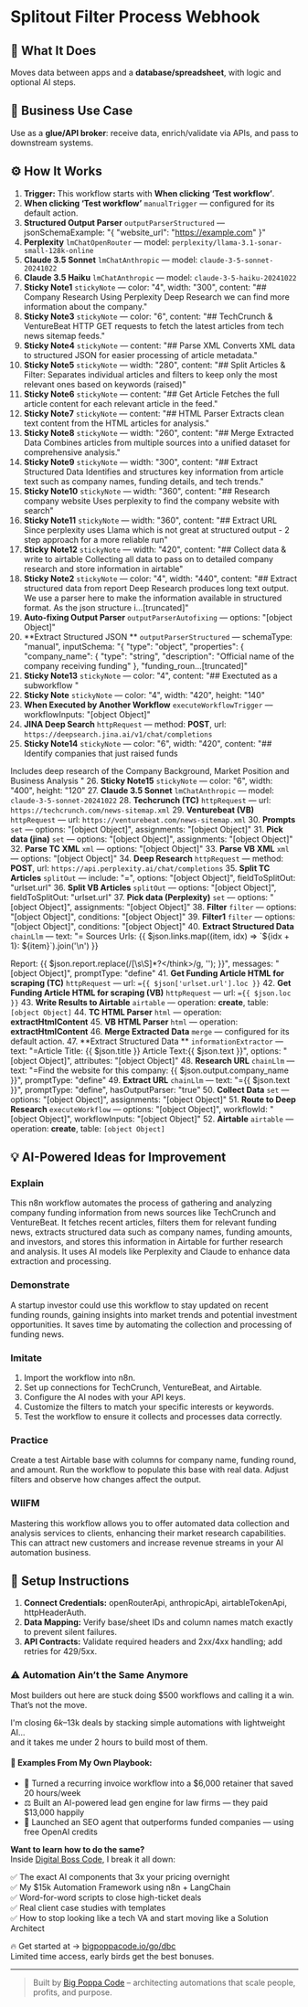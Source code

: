 # Splitout Filter Process Webhook
## 🚀 What It Does
Moves data between apps and a **database/spreadsheet**, with logic and optional AI steps.

## 💼 Business Use Case
Use as a **glue/API broker**: receive data, enrich/validate via APIs, and pass to downstream systems.

## ⚙️ How It Works
1. **Trigger:** This workflow starts with **When clicking ‘Test workflow’**.
2. **When clicking ‘Test workflow’** `manualTrigger` — configured for its default action.
3. **Structured Output Parser** `outputParserStructured` — jsonSchemaExample: "{
	"website_url": "https://example.com"
}"
4. **Perplexity** `lmChatOpenRouter` — model: `perplexity/llama-3.1-sonar-small-128k-online`
5. **Claude 3.5 Sonnet** `lmChatAnthropic` — model: `claude-3-5-sonnet-20241022`
6. **Claude 3.5 Haiku** `lmChatAnthropic` — model: `claude-3-5-haiku-20241022`
7. **Sticky Note1** `stickyNote` — color: "4", width: "300", content: "## Company Research
Using Perplexity Deep Research  we can find more information about the company."
8. **Sticky Note3** `stickyNote` — color: "6", content: "## TechCrunch & VentureBeat
HTTP GET requests to fetch the latest articles from tech news sitemap feeds."
9. **Sticky Note4** `stickyNote` — content: "## Parse XML
Converts XML data to structured JSON for easier processing of article metadata."
10. **Sticky Note5** `stickyNote` — width: "280", content: "## Split Articles & Filter:
Separates individual articles and filters to keep only the most relevant ones based on keywords (raised)"
11. **Sticky Note6** `stickyNote` — content: "## Get Article
Fetches the full article content for each relevant article in the feed."
12. **Sticky Note7** `stickyNote` — content: "## HTML Parser
Extracts clean text content from the HTML articles for analysis."
13. **Sticky Note8** `stickyNote` — width: "260", content: "## Merge Extracted Data
Combines articles from multiple sources into a unified dataset for comprehensive analysis."
14. **Sticky Note9** `stickyNote` — width: "300", content: "## Extract Structured Data
Identifies and structures key information from article text such as company names, funding details, and tech trends."
15. **Sticky Note10** `stickyNote` — width: "360", content: "## Research company website
Uses perplexity to find the company website with search"
16. **Sticky Note11** `stickyNote` — width: "360", content: "## Extract URL
Since perplexity uses Llama which is not great at structured output - 2 step approach for a more reliable run"
17. **Sticky Note12** `stickyNote` — width: "420", content: "## Collect data & write to airtable
Collecting all data to pass on to detailed company research and store information in airtable"
18. **Sticky Note2** `stickyNote` — color: "4", width: "440", content: "## Extract structured data from report
Deep Research produces long text output. We use a parser here to make the information available in structured format. As the json structure i…[truncated]"
19. **Auto-fixing Output Parser** `outputParserAutofixing` — options: "[object Object]"
20. **Extract Structured JSON ** `outputParserStructured` — schemaType: "manual", inputSchema: "{
  "type": "object",
  "properties": {
    "company_name": {
      "type": "string",
      "description": "Official name of the company receiving funding"
    },
    "funding_roun…[truncated]"
21. **Sticky Note13** `stickyNote` — color: "4", content: "## Exectuted as a subworkflow
"
22. **Sticky Note** `stickyNote` — color: "4", width: "420", height: "140"
23. **When Executed by Another Workflow** `executeWorkflowTrigger` — workflowInputs: "[object Object]"
24. **JINA Deep Search** `httpRequest` — method: **POST**, url: `https://deepsearch.jina.ai/v1/chat/completions`
25. **Sticky Note14** `stickyNote` — color: "6", width: "420", content: "## Identify companies that just raised funds

Includes deep research of the Company Background, Market Position and Business Analysis "
26. **Sticky Note15** `stickyNote` — color: "6", width: "400", height: "120"
27. **Claude  3.5 Sonnet** `lmChatAnthropic` — model: `claude-3-5-sonnet-20241022`
28. **Techcrunch (TC)** `httpRequest` — url: `https://techcrunch.com/news-sitemap.xml`
29. **Venturebeat (VB)** `httpRequest` — url: `https://venturebeat.com/news-sitemap.xml`
30. **Prompts** `set` — options: "[object Object]", assignments: "[object Object]"
31. **Pick data (jina)** `set` — options: "[object Object]", assignments: "[object Object]"
32. **Parse TC XML** `xml` — options: "[object Object]"
33. **Parse VB XML** `xml` — options: "[object Object]"
34. **Deep Research** `httpRequest` — method: **POST**, url: `https://api.perplexity.ai/chat/completions`
35. **Split TC Articles** `splitOut` — include: "=", options: "[object Object]", fieldToSplitOut: "urlset.url"
36. **Split VB Articles** `splitOut` — options: "[object Object]", fieldToSplitOut: "urlset.url"
37. **Pick data (Perplexity)** `set` — options: "[object Object]", assignments: "[object Object]"
38. **Filter** `filter` — options: "[object Object]", conditions: "[object Object]"
39. **Filter1** `filter` — options: "[object Object]", conditions: "[object Object]"
40. **Extract Structured Data** `chainLlm` — text: "=
Sources Urls: 
{{ $json.links.map((item, idx) => `${idx + 1}: ${item}`).join('\n') }}

Report: {{ $json.report.replace(/<think>[\s\S]*?<\/think>/g, ''); }}", messages: "[object Object]", promptType: "define"
41. **Get Funding Article HTML for scraping (TC)** `httpRequest` — url: `={{ $json['urlset.url'].loc }}`
42. **Get Funding Article HTML for scraping (VB)** `httpRequest` — url: `={{ $json.loc }}`
43. **Write Results to Airtable** `airtable` — operation: **create**, table: `[object Object]`
44. **TC HTML Parser** `html` — operation: **extractHtmlContent**
45. **VB HTML Parser** `html` — operation: **extractHtmlContent**
46. **Merge Extracted Data** `merge` — configured for its default action.
47. **Extract Structured Data ** `informationExtractor` — text: "=Article Title: {{ $json.title }}
Article Text:{{ $json.text }}", options: "[object Object]", attributes: "[object Object]"
48. **Research URL** `chainLlm` — text: "=Find the website for this company: {{ $json.output.company_name }}", promptType: "define"
49. **Extract URL** `chainLlm` — text: "={{ $json.text }}", promptType: "define", hasOutputParser: "true"
50. **Collect Data** `set` — options: "[object Object]", assignments: "[object Object]"
51. **Route to Deep Research** `executeWorkflow` — options: "[object Object]", workflowId: "[object Object]", workflowInputs: "[object Object]"
52. **Airtable** `airtable` — operation: **create**, table: `[object Object]`

## 💡 AI-Powered Ideas for Improvement
### Explain
This n8n workflow automates the process of gathering and analyzing company funding information from news sources like TechCrunch and VentureBeat. It fetches recent articles, filters them for relevant funding news, extracts structured data such as company names, funding amounts, and investors, and stores this information in Airtable for further research and analysis. It uses AI models like Perplexity and Claude to enhance data extraction and processing.

### Demonstrate
A startup investor could use this workflow to stay updated on recent funding rounds, gaining insights into market trends and potential investment opportunities. It saves time by automating the collection and processing of funding news.

### Imitate
1. Import the workflow into n8n.
2. Set up connections for TechCrunch, VentureBeat, and Airtable.
3. Configure the AI nodes with your API keys.
4. Customize the filters to match your specific interests or keywords.
5. Test the workflow to ensure it collects and processes data correctly.

### Practice
Create a test Airtable base with columns for company name, funding round, and amount. Run the workflow to populate this base with real data. Adjust filters and observe how changes affect the output.

### WIIFM
Mastering this workflow allows you to offer automated data collection and analysis services to clients, enhancing their market research capabilities. This can attract new customers and increase revenue streams in your AI automation business.

## 🔧 Setup Instructions
1. **Connect Credentials:** openRouterApi, anthropicApi, airtableTokenApi, httpHeaderAuth.
2. **Data Mapping:** Verify base/sheet IDs and column names match exactly to prevent silent failures.
3. **API Contracts:** Validate required headers and 2xx/4xx handling; add retries for 429/5xx.

### ⚠️ Automation Ain’t the Same Anymore

Most builders out here are stuck doing $500 workflows and calling it a win.  
That’s not the move.  

I'm closing $6k–$13k deals by stacking simple automations with lightweight AI...  
and it takes me under 2 hours to build most of them.

#### 🧠 Examples From My Own Playbook:
- 🔁 Turned a recurring invoice workflow into a $6,000 retainer that saved 20 hours/week  
- ⚖️ Built an AI-powered lead gen engine for law firms — they paid $13,000 happily  
- 🚀 Launched an SEO agent that outperforms funded companies — using free OpenAI credits  

**Want to learn how to do the same?**  
Inside [Digital Boss Code](https://bigpoppacode.io/go/dbc), I break it all down:

✅ The exact AI components that 3x your pricing overnight  
✅ My $15k Automation Framework using n8n + LangChain  
✅ Word-for-word scripts to close high-ticket deals  
✅ Real client case studies with templates  
✅ How to stop looking like a tech VA and start moving like a Solution Architect  

🔥 Get started at → [bigpoppacode.io/go/dbc](https://bigpoppacode.io/go/dbc)  
Limited time access, early birds get the best bonuses.

---
> Built by [Big Poppa Code](https://bigpoppacode.io) – architecting automations that scale people, profits, and purpose.
